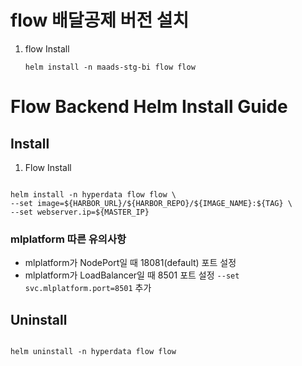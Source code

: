 # flow 배달공제 버전 설치

1. flow Install

   ```
   helm install -n maads-stg-bi flow flow
   ```

#

#

# Flow Backend Helm Install Guide

## Install

1. Flow Install

```

helm install -n hyperdata flow flow \
--set image=${HARBOR_URL}/${HARBOR_REPO}/${IMAGE_NAME}:${TAG} \
--set webserver.ip=${MASTER_IP}

```

### mlplatform 따른 유의사항

- mlplatform가 NodePort일 때 18081(default) 포트 설정
- mlplatform가 LoadBalancer일 때 8501 포트 설정
  `--set svc.mlplatform.port=8501` 추가

## Uninstall

```

helm uninstall -n hyperdata flow flow

```

```

```
